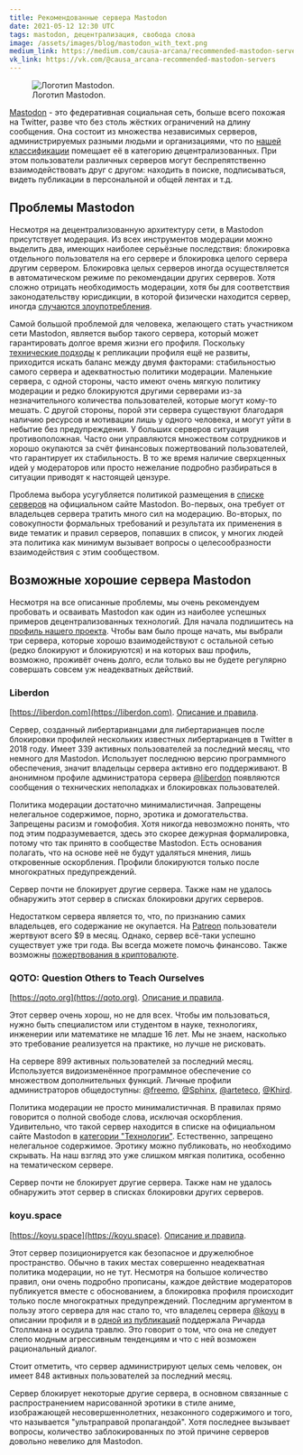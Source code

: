 ```yaml
---
title: Рекомендованные сервера Mastodon
date: 2021-05-12 12:30 UTC
tags: mastodon, децентрализация, свобода слова
image: /assets/images/blog/mastodon_with_text.png
medium_link: https://medium.com/causa-arcana/recommended-mastodon-servers-1c50755d4e86
vk_link: https://vk.com/@causa_arcana-recommended-mastodon-servers
---
```

<div class="d-flex justify-content-center">
 <figure class="cl-figure-nice">
  <img src="/assets/images/blog/mastodon_with_text.png"
       alt="Логотип Mastodon."/>
  <figcaption>
    Логотип Mastodon.
  </figcaption>
 </figure>
</div>

[Mastodon](https://joinmastodon.org) - это федеративная социальная сеть, больше
всего похожая на Twitter, разве что без столь жёстких ограничений на длину
сообщения. Она состоит из множества независимых серверов, администрируемых
разными людьми и организациями, что по
[нашей классификации](/blog/2020/06/04/decentralized-vs-distributed.html)
помещает её в категорию децентрализованных. При этом пользователи различных
серверов могут беспрепятственно взаимодействовать друг с другом: находить в
поиске, подписываться, видеть публикации в персональной и общей лентах и т.д.



Проблемы Mastodon
-----------------

Несмотря на децентрализованную архитектуру сети, в Mastodon присутствует
модерация. Из всех инструментов модерации можно выделить два, имеющих наиболее
серьёзные последствия: блокировка отдельного пользователя на его сервере и
блокировка целого сервера другим сервером. Блокировка целых серверов иногда
осуществляется в автоматическом режиме по рекомендации других серверов. Хотя
сложно отрицать необходимость модерации, хотя бы для соответствия
законодательству юрисдикции, в которой физически находится сервер, иногда
[случаются злоупотребления](/blog/2021/01/13/corporate-censorship.html).

Самой большой проблемой для человека, желающего стать участником сети Mastodon,
является выбор такого сервера, который может гарантировать долгое время жизни
его профиля. Поскольку
[технические подходы](/blog/2021/03/08/decentralized-identity.html) к репликации
профиля ещё не развиты, приходится искать баланс между двумя факторами:
стабильностью самого сервера и адекватностью политики модерации. Маленькие
сервера, с одной стороны, часто имеют очень мягкую политику модерации и редко
блокируются другими серверами из-за незначительного количества пользователей,
которые могут кому-то мешать. С другой стороны, порой эти сервера существуют
благодаря наличию ресурсов и мотивации лишь у одного человека, и могут уйти в
небытие без предупреждения. У больших серверов ситуация противоположная. Часто
они управляются множеством сотрудников и хорошо окупаются за счёт финансовых
пожертвований пользователей, что гарантирует их стабильность. В то же время
наличие сверхценных идей у модераторов или просто нежелание подробно разбираться
в ситуации приводят к настоящей цензуре.

Проблема выбора усугубляется политикой размещения в
[списке серверов](https://joinmastodon.org/communities) на официальном сайте
Mastodon. Во-первых, она требует от владельцев сервера тратить много сил на
модерацию. Во-вторых, по совокупности формальных требований и результата их
применения в виде тематик и правил серверов, попавших в список, у многих людей
эта политика как минимум вызывает вопросы о целесообразности взаимодействия с
этим сообществом.



Возможные хорошие сервера Mastodon
----------------------------------

Несмотря на все описанные проблемы, мы очень рекомендуем пробовать и осваивать
Mastodon как один из наиболее успешных примеров децентрализованных технологий.
Для начала подпишитесь на
[профиль нашего проекта](https://qoto.org/@causa_arcana). Чтобы вам было проще
начать, мы выбрали три сервера, которые хорошо взаимодействуют с остальной сетью
(редко блокируют и блокируются) и на которых ваш профиль, возможно, проживёт
очень долго, если только вы не будете регулярно совершать совсем уж неадекватных
действий.

### Liberdon

[https://liberdon.com](https://liberdon.com).
[Описание и правила](https://liberdon.com/about/more).

Cервер, созданный либертарианцами для либертарианцев после блокировки профилей
нескольких известных либертарианцев в Twitter в 2018 году. Имеет 339 активных
пользователей за последний месяц, что немного для Mastodon. Использует последнюю
версию программного обеспечения, значит владельцы сервера активно его
поддерживают. В анонимном профиле администратора сервера
[@liberdon](https://liberdon.com/@liberdon) появляются сообщения о технических
неполадках и блокировках пользователей.

Политика модерации достаточно минималистичная. Запрещены нелегальное содержимое,
порно, эротика и домогательства. Запрещены расизм и гомофобия. Хотя никогда
невозможно понять, что под этим подразумевается, здесь это скорее дежурная
формалировка, потому что так принято в сообществе Mastodon. Есть основания
полагать, что на основе неё не будут удаляться мнения, лишь откровенные
оскорбления. Профили блокируются только после многократных предупреждений.

Сервер почти не блокирует другие сервера. Также нам не удалось обнаружить этот
сервер в списках блокировки других серверов.

Недостатком сервера является то, что, по признанию самих владельцев, его
содержание не окупается. На [Patreon](https://www.patreon.com/Liberdon)
пользователи жертвуют всего $9 в месяц. Однако, сервер всё-таки успешно
существует уже три года. Вы всегда можете помочь финансово. Также возможны
[пожертвования в криптовалюте](https://liberdon.com/about/more#faq).

### QOTO: Question Others to Teach Ourselves

[https://qoto.org](https://qoto.org).
[Описание и правила](https://qoto.org/about/more).

Этот сервер очень хорош, но не для всех. Чтобы им пользоваться, нужно быть
специалистом или студентом в науке, технологиях, инженерии или математике не
младше 16 лет. Мы не знаем, насколько это требование реализуется на практике, но
лучше не рисковать.

На сервере 899 активных пользователей за последний месяц. Используется
видоизменённое программное обеспечение со множеством дополнительных функций.
Личные профили администраторов общедоступны:
[@freemo](https://qoto.org/@freemo), [@Sphinx](https://qoto.org/@Sphinx),
[@arteteco](https://qoto.org/@arteteco), [@Khird](https://qoto.org/@Khird).

Политика модерации не просто минималистичная. В правилах прямо говорится о
полной свободе слова, исключая оскорбления. Удивительно, что такой сервер
находится в списке на официальном сайте Mastodon в
[категории "Технологии"](https://joinmastodon.org/communities/tech).
Естественно, запрещено нелегальное содержимое. Эротику можно публиковать, но
необходимо скрывать. На наш взгляд это уже слишком мягкая политика, особенно на
тематическом сервере.

Сервер почти не блокирует другие сервера. Также нам не удалось обнаружить этот
сервер в списках блокировки других серверов.

### koyu.space

[https://koyu.space](https://koyu.space).
[Описание и правила](https://koyu.space/about/more).

Этот сервер позиционируется как безопасное и дружелюбное пространство. Обычно в
таких местах совершенно неадекватная политика модерации, но не тут. Несмотря на
большое количество правил, они очень подробно прописаны, каждое действие
модераторов публикуется вместе с обоснованием, а блокировка профиля происходит
только после многократных предупреждений. Последним аргументом в пользу этого
сервера для нас стало то, что владелец сервера [@koyu](https://koyu.space/@koyu)
в описании профиля и в
[одной из публикаций](https://koyu.space/@koyu/106002760932158724) поддержала
Ричарда Столлмана и осудила травлю. Это говорит о том, что она не следует слепо
модным агрессивным тенденциям и что с ней возможен рациональный диалог.

Стоит отметить, что сервер администрируют целых семь человек, он имеет 848
активных пользователей за последний месяц.

Сервер блокирует некоторые другие сервера, в основном связанные с
распространением нарисованной эротики в стиле аниме, изображающей
несовершеннолетних, незаконного содержимого и того, что называется "ультраправой
пропагандой". Хотя последнее вызывает вопросы, количество заблокированных по
этой причине серверов довольно невелико для Mastodon.
